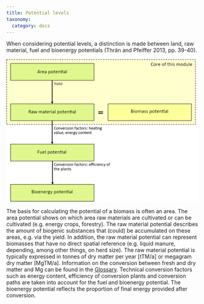 ```yaml
---
title: Potential levels
taxonomy:
  category: docs
---
```


When considering potential levels, a distinction is made between land, raw material, fuel and bioenergy potentials (Thrän and Pfeiffer 2013, pp. 39-40). 

![](Skript_DBFZ_Potenzialebenen_en.png?lightbox=800&resize=500&classes=caption "Potential levels in regard to a conversion pathway. Adapted from: Thrän and Pfeiffer 2013")


The basis for calculating the potential of a biomass is often an area. The area potential shows on which area raw materials are cultivated or can be cultivated (e.g. energy crops, forestry). The raw material potential describes the amount of biogenic substances that (could) be accumulated on these areas, e.g. via the yield. In addition, the raw material potential can represent biomasses that have no direct spatial reference (e.g. liquid manure, depending, among other things, on herd size). The raw material potential is typically expressed in tonnes of dry matter per year [tTM/a] or megagram dry matter [MgTM/a]. Information on the conversion between fresh and dry matter and Mg can be found in the [Glossary](https://learn.opengeoedu.de/biomassepotenzial/vorlesung/glossar). Technical conversion factors such as energy content, efficiency of conversion plants and conversion paths are taken into account for the fuel and bioenergy potential. The bioenergy potential reflects the proportion of final energy provided after conversion.
